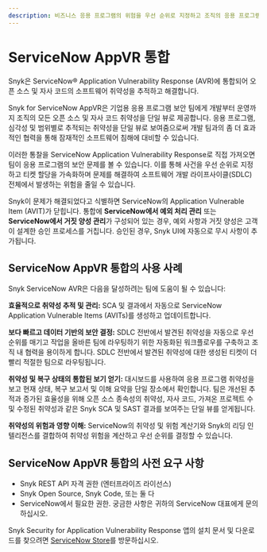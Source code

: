 ```yaml
---
description: 비즈니스 응용 프로그램의 위험을 우선 순위로 지정하고 조직의 응용 프로그램 보안 포지션을 강화하세요.
---
```


# ServiceNow AppVR 통합

Snyk은 ServiceNow® Application Vulnerability Response (AVR)에 통합되어 오픈 소스 및 자사 코드의 소프트웨어 취약성을 추적하고 해결합니다.

Snyk for ServiceNow AppVR은 기업용 응용 프로그램 보안 팀에게 개발부터 운영까지 조직의 모든 오픈 소스 및 자사 코드 취약성을 단일 뷰로 제공합니다. 응용 프로그램, 심각성 및 범위별로 추적되는 취약성을 단일 뷰로 보여줌으로써 개발 팀과의 좀 더 효과적인 협력을 통해 잠재적인 소프트웨어 침해에 대비할 수 있습니다.

이러한 통찰을 ServiceNow Application Vulnerability Response로 직접 가져오면 팀이 응용 프로그램의 보안 문제를 볼 수 있습니다. 이를 통해 사건을 우선 순위로 지정하고 티켓 할당을 가속화하며 문제를 해결하여 소프트웨어 개발 라이프사이클(SDLC) 전체에서 발생하는 위험을 줄일 수 있습니다.

Snyk이 문제가 해결되었다고 식별하면 ServiceNow의 Application Vulnerable Item (AVIT)가 닫힙니다. 통합에 **ServiceNow에서 예외 처리 관리** 또는 **ServiceNow에서 거짓 양성 관리**가 구성되어 있는 경우, 예외 사항과 거짓 양성은 고객이 설계한 승인 프로세스를 거칩니다. 승인된 경우, Snyk UI에 자동으로 무시 사항이 추가됩니다.

## ServiceNow AppVR 통합의 사용 사례

Snyk ServiceNow AVR은 다음을 달성하려는 팀에 도움이 될 수 있습니다:

**효율적으로 취약성 추적 및 관리:** SCA 및 결과에서 자동으로 ServiceNow Application Vulnerable Items (AVITs)를 생성하고 업데이트합니다.

**보다 빠르고 데이터 기반의 보안 결정:** SDLC 전반에서 발견된 취약성을 자동으로 우선 순위를 매기고 작업을 올바른 팀에 라우팅하기 위한 자동화된 워크플로우를 구축하고 조직 내 협력을 용이하게 합니다. SDLC 전반에서 발견된 취약성에 대한 생성된 티켓이 더 빨리 적절한 팀으로 라우팅됩니다.

**취약성 및 복구 상태의 통합된 보기 얻기:** 대시보드를 사용하여 응용 프로그램 취약성을 보고 현재 상태, 복구 보고서 및 이해 요약을 단일 장소에서 확인합니다. 팀은 개선된 추적과 증가된 효율성을 위해 오픈 소스 종속성의 취약성, 자사 코드, 가져온 프로젝트 수 및 수정된 취약성과 같은 Snyk SCA 및 SAST 결과를 보여주는 단일 뷰를 얻게됩니다.

**취약성의 위험과 영향 이해:** ServiceNow의 취약성 및 위험 계산기와 Snyk의 리딩 인텔리전스를 결합하여 취약성 위험을 계산하고 우선 순위를 결정할 수 있습니다.

## ServiceNow AppVR 통합의 사전 요구 사항

* Snyk REST API 자격 권한 (엔터프라이즈 라이선스)
* Snyk Open Source, Snyk Code, 또는 둘 다
* ServiceNow에서 필요한 권한. 궁금한 사항은 귀하의 ServiceNow 대표에게 문의하십시오.

Snyk Security for Application Vulnerability Response 앱의 설치 문서 및 다운로드를 찾으려면 [ServiceNow Store](https://store.servicenow.com/sn_appstore_store.do#!/store/application/72ac3c4487d8191015f3c91e0ebb3553/2.1.0)를 방문하십시오.
